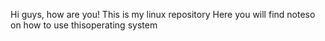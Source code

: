 Hi guys, how are you!
This is my linux repository
Here you will find noteso on how to use thisoperating system
